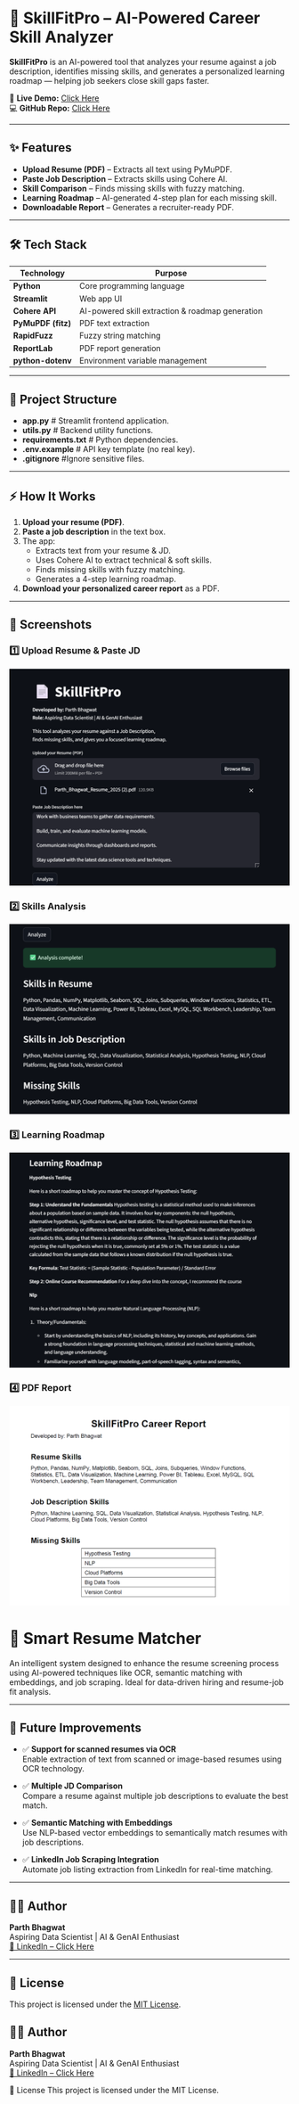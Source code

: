 # 📄 SkillFitPro – AI-Powered Career Skill Analyzer

**SkillFitPro** is an AI-powered tool that analyzes your resume against a job description, identifies missing skills, and generates a personalized learning roadmap — helping job seekers close skill gaps faster.

🚀 **Live Demo:** [Click Here](https://skillfitpro.streamlit.app/)  
💻 **GitHub Repo:** [Click Here](https://github.com/yourusername/skillfitpro-career-skill-analyzer)  

---

## ✨ Features
- **Upload Resume (PDF)** – Extracts all text using PyMuPDF.
- **Paste Job Description** – Extracts skills using Cohere AI.
- **Skill Comparison** – Finds missing skills with fuzzy matching.
- **Learning Roadmap** – AI-generated 4-step plan for each missing skill.
- **Downloadable Report** – Generates a recruiter-ready PDF.

---

## 🛠 Tech Stack
| Technology | Purpose |
|------------|---------|
| **Python** | Core programming language |
| **Streamlit** | Web app UI |
| **Cohere API** | AI-powered skill extraction & roadmap generation |
| **PyMuPDF (fitz)** | PDF text extraction |
| **RapidFuzz** | Fuzzy string matching |
| **ReportLab** | PDF report generation |
| **python-dotenv** | Environment variable management |

---
## 📂 Project Structure
- **app.py** # Streamlit frontend application.
- **utils.py** # Backend utility functions.
- **requirements.txt** # Python dependencies.
- **.env.example**  # API key template (no real key).
- **.gitignore** #Ignore sensitive files.

---

## ⚡ How It Works
1. **Upload your resume (PDF)**.
2. **Paste a job description** in the text box.
3. The app:
   - Extracts text from your resume & JD.
   - Uses Cohere AI to extract technical & soft skills.
   - Finds missing skills with fuzzy matching.
   - Generates a 4-step learning roadmap.
4. **Download your personalized career report** as a PDF.

---

## 📸 Screenshots

### 1️⃣ Upload Resume & Paste JD
![Upload Resume](https://github.com/parthbhagwat22/skillfitpro-career-skill-analyzer/blob/a93599d0fad410edbec3055eebc71bd9d8370a09/screenshots/upload_resume/Screenshot%202025-08-08%20140336.png)

### 2️⃣ Skills Analysis
![Analysis Results](https://github.com/parthbhagwat22/skillfitpro-career-skill-analyzer/blob/a93599d0fad410edbec3055eebc71bd9d8370a09/screenshots/skill_comparison/Screenshot%202025-08-08%20140425.png)

### 3️⃣ Learning Roadmap
![Learning Roadmap](https://github.com/parthbhagwat22/skillfitpro-career-skill-analyzer/blob/a93599d0fad410edbec3055eebc71bd9d8370a09/screenshots/roadmap/Screenshot%202025-08-08%20140457.png)

### 4️⃣ PDF Report
![PDF Report](https://github.com/parthbhagwat22/skillfitpro-career-skill-analyzer/blob/a93599d0fad410edbec3055eebc71bd9d8370a09/screenshots/pdf_report/Screenshot%202025-08-08%20140543.png)


# 🚀 Smart Resume Matcher

An intelligent system designed to enhance the resume screening process using AI-powered techniques like OCR, semantic matching with embeddings, and job scraping. Ideal for data-driven hiring and resume-job fit analysis.

---

## 🚀 Future Improvements

- ✅ **Support for scanned resumes via OCR**  
  Enable extraction of text from scanned or image-based resumes using OCR technology.

- ✅ **Multiple JD Comparison**  
  Compare a resume against multiple job descriptions to evaluate the best match.

- ✅ **Semantic Matching with Embeddings**  
  Use NLP-based vector embeddings to semantically match resumes with job descriptions.

- ✅ **LinkedIn Job Scraping Integration**  
  Automate job listing extraction from LinkedIn for real-time matching.

---

## 👨‍💻 Author

**Parth Bhagwat**  
Aspiring Data Scientist | AI & GenAI Enthusiast  
[🔗 LinkedIn – Click Here](https://www.linkedin.com/in/your-profile-link)

---

## 📜 License

This project is licensed under the [MIT License](LICENSE).


## 👨‍💻 Author

**Parth Bhagwat**  
Aspiring Data Scientist | AI & GenAI Enthusiast  
[🔗 LinkedIn – Click Here](https://www.linkedin.com/in/parthbhagwat/)

📜 License
This project is licensed under the MIT License.

